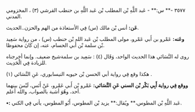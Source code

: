 ٣٥٧٧ -** س:** - عَبد اللَّهِ بْن المطلب بْن عَبد اللَّهِ بن حنطب القرشي (٣) ، المخزومي المدني.

**عَن:** أنس بْن مالك (س) فِي الأستعاذة من الهم والحزن..الحديث.

**وعَنه:** عَمْرو بن أَبي عَمْرو، مولى المطلب بْن عَبد الله بْن حنطب (س) ، من رواية سَعِيد بْن سلمة بْن أَبي الحسام، عنه، إن كَانَ محفوظا.

روى له النَّسَائي هذا الحديث الواحد، وَقَال (٤) : سَعِيد بن سلمةشيخ ضعيف. وإنما أخرجناه للزيادة فِي الْحَدِيث.

هكذا وقع فِي رواية أبي الحسن بْن حيويه النيسابوري، عَنِ النَّسَائي (١) .

**ووقع فِي رواية أَبِي بَكْر بْن السني عَنِ النَّسَائي:** عَمْرو بْن أَبي عَمْرو، عَنْ أَنَس، لَيْسَ بينهما أحد، وهُوَ أشبة بالصواب، والله أعلم.

**•:** عَبد اللَّهِ بْن المطوس،** ويُقال:** يزيد بْن المطوس، أَبُو المطوس، يأتي فِي الكني.